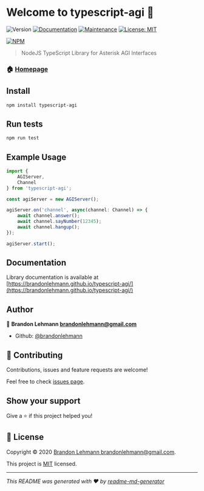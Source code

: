 # Welcome to typescript-agi 👋
![Version](https://img.shields.io/badge/version-0.0.5-blue.svg?cacheSeconds=2592000)
[![Documentation](https://img.shields.io/badge/documentation-yes-brightgreen.svg)](https://brandonlehmann.github.io/typescript-agi/)
[![Maintenance](https://img.shields.io/badge/Maintained%3F-yes-green.svg)](https://github.com/brandonlehmann/typescript-agi/graphs/commit-activity)
[![License: MIT](https://img.shields.io/badge/License-MIT-yellow.svg)](https://github.com/brandonlehmann/typescript-agi/blob/master/LICENSE)

[![NPM](https://nodei.co/npm/typescript-agi.png?downloads=true&stars=true)](https://nodei.co/npm/typescript-agi/)

> NodeJS TypeScript Library for Asterisk AGI Interfaces

### 🏠 [Homepage](https://brandonlehmann.github.io/typescript-agi/)

## Install

```sh
npm install typescript-agi
```

## Run tests

```sh
npm run test
```

## Example Usage

```typescript
import {
    AGIServer, 
    Channel
} from 'typescript-agi';

const agiServer = new AGIServer();

agiServer.on('channel', async(channel: Channel) => {
    await channel.answer();
    await channel.sayNumber(12345);
    await channel.hangup();
});

agiServer.start();
````

## Documentation

Library documentation is available at [https://brandonlehmann.github.io/typescript-agi/](https://brandonlehmann.github.io/typescript-agi/)

## Author

👤 **Brandon Lehmann <brandonlehmann@gmail.com>**

* Github: [@brandonlehmann](https://github.com/brandonlehmann)

## 🤝 Contributing

Contributions, issues and feature requests are welcome!

Feel free to check [issues page](https://github.com/brandonlehmann/typescript-agi/issues).

## Show your support

Give a ⭐️ if this project helped you!


## 📝 License

Copyright © 2020 [Brandon Lehmann <brandonlehmann@gmail.com>](https://github.com/brandonlehmann).

This project is [MIT](https://github.com/brandonlehmann/typescript-agi/blob/master/LICENSE) licensed.

***
_This README was generated with ❤️ by [readme-md-generator](https://github.com/kefranabg/readme-md-generator)_
